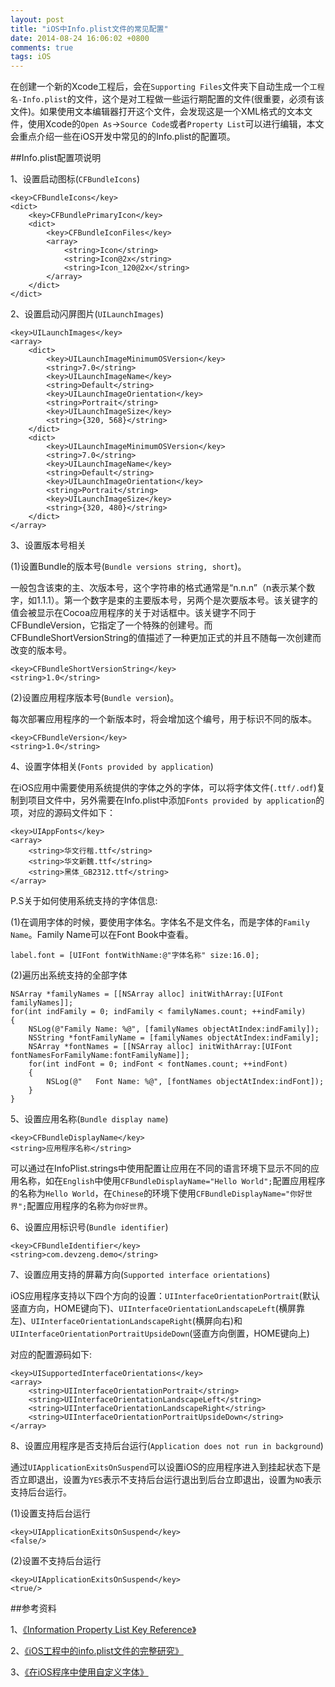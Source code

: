 ```yaml
---
layout: post
title: "iOS中Info.plist文件的常见配置"
date: 2014-08-24 16:06:02 +0800
comments: true
tags: iOS
---
```


在创建一个新的Xcode工程后，会在`Supporting Files`文件夹下自动生成一个`工程名-Info.plist`的文件，这个是对工程做一些运行期配置的文件(很重要，必须有该文件)。如果使用文本编辑器打开这个文件，会发现这是一个XML格式的文本文件，使用Xcode的`Open As`->`Source Code`或者`Property List`可以进行编辑，本文会重点介绍一些在iOS开发中常见的的Info.plist的配置项。

##Info.plist配置项说明

1、设置启动图标(`CFBundleIcons`)

```
<key>CFBundleIcons</key>
<dict>
	<key>CFBundlePrimaryIcon</key>
	<dict>
		<key>CFBundleIconFiles</key>
		<array>
			<string>Icon</string>
			<string>Icon@2x</string>
			<string>Icon_120@2x</string>
		</array>
	</dict>
</dict>
```

2、设置启动闪屏图片(`UILaunchImages`)

```
<key>UILaunchImages</key>
<array>
	<dict>
		<key>UILaunchImageMinimumOSVersion</key>
		<string>7.0</string>
		<key>UILaunchImageName</key>
		<string>Default</string>
		<key>UILaunchImageOrientation</key>
		<string>Portrait</string>
		<key>UILaunchImageSize</key>
		<string>{320, 568}</string>
	</dict>
	<dict>
		<key>UILaunchImageMinimumOSVersion</key>
		<string>7.0</string>
		<key>UILaunchImageName</key>
		<string>Default</string>
		<key>UILaunchImageOrientation</key>
		<string>Portrait</string>
		<key>UILaunchImageSize</key>
		<string>{320, 480}</string>
	</dict>
</array>
```

3、设置版本号相关

(1)设置Bundle的版本号(`Bundle versions string, short`)。

一般包含该束的主、次版本号，这个字符串的格式通常是“n.n.n”（n表示某个数字，如1.1.1）。第一个数字是束的主要版本号，另两个是次要版本号。该关键字的值会被显示在Cocoa应用程序的关于对话框中。该关键字不同于CFBundleVersion，它指定了一个特殊的创建号。而CFBundleShortVersionString的值描述了一种更加正式的并且不随每一次创建而改变的版本号。

```
<key>CFBundleShortVersionString</key>
<string>1.0</string>
```

(2)设置应用程序版本号(`Bundle version`)。

每次部署应用程序的一个新版本时，将会增加这个编号，用于标识不同的版本。

```
<key>CFBundleVersion</key>
<string>1.0</string>
```

4、设置字体相关(`Fonts provided by application`)

在iOS应用中需要使用系统提供的字体之外的字体，可以将字体文件(`.ttf/.odf`)复制到项目文件中，另外需要在Info.plist中添加`Fonts provided by application`的项，对应的源码文件如下：

```
<key>UIAppFonts</key>
<array>
	<string>华文行楷.ttf</string>
	<string>华文新魏.ttf</string>
	<string>黑体_GB2312.ttf</string>
</array>
```
P.S关于如何使用系统支持的字体信息:

(1)在调用字体的时候，要使用字体名。字体名不是文件名，而是字体的`Family Name`。Family Name可以在Font Book中查看。

`label.font = [UIFont fontWithName:@"字体名称" size:16.0];`

(2)遍历出系统支持的全部字体

```
NSArray *familyNames = [[NSArray alloc] initWithArray:[UIFont familyNames]];
for(int indFamily = 0; indFamily < familyNames.count; ++indFamily)
{
	NSLog(@"Family Name: %@", [familyNames objectAtIndex:indFamily]);
	NSString *fontFamilyName = [familyNames objectAtIndex:indFamily];
	NSArray *fontNames = [[NSArray alloc] initWithArray:[UIFont fontNamesForFamilyName:fontFamilyName]];
	for(int indFont = 0; indFont < fontNames.count; ++indFont)
	{
		NSLog(@"   Font Name: %@", [fontNames objectAtIndex:indFont]);
	}
}
```

5、设置应用名称(`Bundle display name`)

```
<key>CFBundleDisplayName</key>
<string>应用程序名称</string>
```
可以通过在InfoPlist.strings中使用配置让应用在不同的语言环境下显示不同的应用名称，如在`English`中使用`CFBundleDisplayName="Hello World";`配置应用程序的名称为`Hello World`，在`Chinese`的环境下使用`CFBundleDisplayName="你好世界";`配置应用程序的名称为`你好世界`。

6、设置应用标识号(`Bundle identifier`)

```
<key>CFBundleIdentifier</key>
<string>com.devzeng.demo</string>
```

7、设置应用支持的屏幕方向(`Supported interface orientations`)

iOS应用程序支持以下四个方向的设置：`UIInterfaceOrientationPortrait`(默认竖直方向，HOME键向下)、`UIInterfaceOrientationLandscapeLeft`(横屏靠左)、`UIInterfaceOrientationLandscapeRight`(横屏向右)和`UIInterfaceOrientationPortraitUpsideDown`(竖直方向倒置，HOME键向上)

对应的配置源码如下:

```
<key>UISupportedInterfaceOrientations</key>
<array>
	<string>UIInterfaceOrientationPortrait</string>
	<string>UIInterfaceOrientationLandscapeLeft</string>
	<string>UIInterfaceOrientationLandscapeRight</string>
	<string>UIInterfaceOrientationPortraitUpsideDown</string>
</array>
```

8、设置应用程序是否支持后台运行(`Application does not run in background`)

通过`UIApplicationExitsOnSuspend`可以设置iOS的应用程序进入到挂起状态下是否立即退出，设置为`YES`表示不支持后台运行退出到后台立即退出，设置为`NO`表示支持后台运行。

(1)设置支持后台运行

```
<key>UIApplicationExitsOnSuspend</key>
<false/>
```

(2)设置不支持后台运行

```
<key>UIApplicationExitsOnSuspend</key>
<true/>
```

##参考资料

1、[《Information Property List Key Reference》](https://developer.apple.com/library/ios/documentation/general/Reference/InfoPlistKeyReference/Articles/iPhoneOSKeys.html#//apple_ref/doc/uid/TP40009252-SW1)

2、[《iOS工程中的info.plist文件的完整研究》](http://blog.csdn.net/nicktang/article/details/6875234)

3、[《在iOS程序中使用自定义字体》](http://www.cnblogs.com/gaoxiao228/archive/2012/07/04/2576645.html)